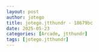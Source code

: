```yaml
---
layout: post
author: jotego
title: jotego.jtthundr - 18679bc
date: 2025-05-23
categories: [Arcade, jtthundr]
tags: [jotego.jtthundr]
---
```


